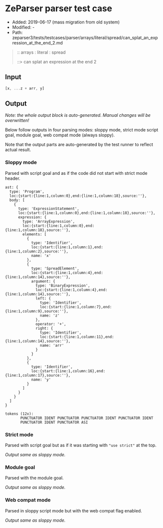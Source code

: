 # ZeParser parser test case

- Added: 2019-06-17 (mass migration from old system)
- Modified: -
- Path: zeparser3/tests/testcases/parser/arrays/literal/spread/can_splat_an_expression_at_the_end_2.md

> :: arrays : literal : spread
>
> ::> can splat an expression at the end 2

## Input

`````js
[x, ...z + arr, y]
`````

## Output

_Note: the whole output block is auto-generated. Manual changes will be overwritten!_

Below follow outputs in four parsing modes: sloppy mode, strict mode script goal, module goal, web compat mode (always sloppy).

Note that the output parts are auto-generated by the test runner to reflect actual result.

### Sloppy mode

Parsed with script goal and as if the code did not start with strict mode header.

`````
ast: {
  type: 'Program',
  loc:{start:{line:1,column:0},end:{line:1,column:18},source:''},
  body: [
    {
      type: 'ExpressionStatement',
      loc:{start:{line:1,column:0},end:{line:1,column:18},source:''},
      expression: {
        type: 'ArrayExpression',
        loc:{start:{line:1,column:0},end:{line:1,column:18},source:''},
        elements: [
          {
            type: 'Identifier',
            loc:{start:{line:1,column:1},end:{line:1,column:2},source:''},
            name: 'x'
          },
          {
            type: 'SpreadElement',
            loc:{start:{line:1,column:4},end:{line:1,column:14},source:''},
            argument: {
              type: 'BinaryExpression',
              loc:{start:{line:1,column:4},end:{line:1,column:14},source:''},
              left: {
                type: 'Identifier',
                loc:{start:{line:1,column:7},end:{line:1,column:9},source:''},
                name: 'z'
              },
              operator: '+',
              right: {
                type: 'Identifier',
                loc:{start:{line:1,column:11},end:{line:1,column:14},source:''},
                name: 'arr'
              }
            }
          },
          {
            type: 'Identifier',
            loc:{start:{line:1,column:16},end:{line:1,column:17},source:''},
            name: 'y'
          }
        ]
      }
    }
  ]
}

tokens (12x):
       PUNCTUATOR IDENT PUNCTUATOR PUNCTUATOR IDENT PUNCTUATOR IDENT
       PUNCTUATOR IDENT PUNCTUATOR ASI
`````

### Strict mode

Parsed with script goal but as if it was starting with `"use strict"` at the top.

_Output same as sloppy mode._

### Module goal

Parsed with the module goal.

_Output same as sloppy mode._

### Web compat mode

Parsed in sloppy script mode but with the web compat flag enabled.

_Output same as sloppy mode._
